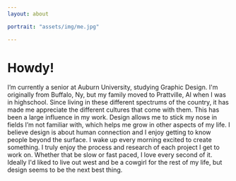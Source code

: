 ```yaml
---
layout: about

portrait: "assets/img/me.jpg"

---
```


# Howdy!

I’m currently a senior at Auburn University, studying Graphic Design. I'm originally from Buffalo, Ny, but my family moved to Prattville, Al when I was in highschool. Since living in these different spectrums of the country, it has made me appreciate the different cultures that come with them. This has been a large influence in my work. Design allows me to stick my nose in fields I’m not familiar with, which helps me grow in other aspects of my life. I believe design is about human connection and I enjoy getting to know people beyond the surface. I wake up every morning excited to create something. I truly enjoy the process and research of each project I get to work on. Whether that be slow or fast  paced, I love every second of it. Ideally I'd liked to live out west and be a cowgirl for the rest of my life, but design seems to be the next best thing.
